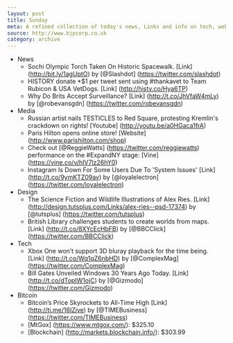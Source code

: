 ```yaml
---
layout: post
title: Sunday
meta: A refined collection of today's news, Links and info on tech, web and design.
source: http://www.bjpcorp.co.uk
category: archive
---
```


- News
	- Sochi Olympic Torch Taken On Historic Spacewalk. [Link] (http://bit.ly/1agUptO) by [@Slashdot] (https://twitter.com/slashdot)
	- HISTORY donate *$1 per tweet sent using #thankavet to Team Rubicon & USA VetDogs. [Link] (http://histv.co/Hya6TP)
	- Why Do Brits Accept Surveillance? [Link] (http://t.co/JhVfaW4mLy) by [@robevansgdn] (https://twitter.com/robevansgdn)
- Media
	- Russian artist nails TESTICLES to Red Square, protesting Kremlin's crackdown on rights! [Youtube] (http://youtu.be/a0HGaca1frA)
	- Paris Hilton opens online store! [Website] (http://www.parishilton.com/shop)
	- Check out [@ReggieWatts] (https://twitter.com/reggiewatts) performance on the #ExpandNY stage: [Vine] (https://vine.co/v/hIV7lz26hY0)
	- Instagram Is Down For Some Users Due To 'System Issues' [Link] (http://t.co/9ymKTZ09av) by [@loyalelectron] (https://twitter.com/loyalelectron)
- Design	
	- The Science Fiction and Wildlife Illustrations of Alex Ries. [Link] (http://design.tutsplus.com/Links/alex-ries--psd-17374) by [@tutsplus] (https://twitter.com/tutsplus)
	- British Library challenges students to create worlds from maps. [Link] (http://t.co/8XYcEcHbFB) by [@BBCClick] (https://twitter.com/BBCClick)
- Tech
	- Xbox One won’t support 3D bluray playback for the time being. [Link] (http://t.co/Wq1qZ6nbHD) by [@ComplexMag] (https://twitter.com/ComplexMag)
	- Bill Gates Unveiled Windows 30 Years Ago Today. [Link] (http://t.co/dTopIW1ojC) by [@Gizmodo] (https://twitter.com/Gizmodo)
- Bitcoin
	- Bitcoin’s Price Skyrockets to All-Time High [Link] (http://ti.me/16IZive) by [@TIMEBusiness] (https://twitter.com/TIMEBusiness)
	- [MtGox] (https://www.mtgox.com/): $325.10
	- [Blockchain] (http://markets.blockchain.info/): $303.99

